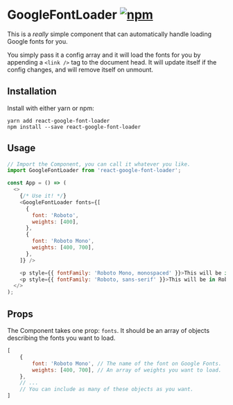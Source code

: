# GoogleFontLoader [![npm](https://img.shields.io/npm/v/react-google-font-loader.svg?style=for-the-badge)](https://www.npmjs.com/package/react-google-font-loader)

This is a _really_ simple component that can automatically handle loading Google fonts for you.

You simply pass it a config array and it will load the fonts for you by appending a `<link />` tag to the document head. It will update itself if the config changes, and will remove itself on unmount.

## Installation

Install with either yarn or npm:

```
yarn add react-google-font-loader
npm install --save react-google-font-loader
```

## Usage

```JavaScript
// Import the Component, you can call it whatever you like.
import GoogleFontLoader from 'react-google-font-loader';

const App = () => (
  <>
    {/* Use it! */}
    <GoogleFontLoader fonts={[
      {
        font: 'Roboto',
        weights: [400],
      },
      {
        font: 'Roboto Mono',
        weights: [400, 700],
      },
    ]} />

    <p style={{ fontFamily: 'Roboto Mono, monospaced' }}>This will be in Roboto Mono!</p>
    <p style={{ fontFamily: 'Roboto, sans-serif' }}>This will be in Roboto!</p>
  </>
);
```

## Props

The Component takes one prop: `fonts`. It should be an array of objects describing the fonts you want to load.

```JavaScript
[
    {
        font: 'Roboto Mono', // The name of the font on Google Fonts.
        weights: [400, 700], // An array of weights you want to load.
    },
    // ...
    // You can include as many of these objects as you want.
]
```
